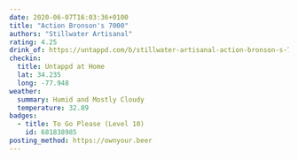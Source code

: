 ```yaml
---
date: 2020-06-07T16:03:36+0100
title: "Action Bronson's 7000"
authors: "Stillwater Artisanal"
rating: 4.25
drink_of: https://untappd.com/b/stillwater-artisanal-action-bronson-s-7000/2435683
checkin:
  title: Untappd at Home
  lat: 34.235
  long: -77.948
weather:
  summary: Humid and Mostly Cloudy
  temperature: 32.89
badges:
  - title: To Go Please (Level 10)
    id: 681838985
posting_method: https://ownyour.beer
---
```

